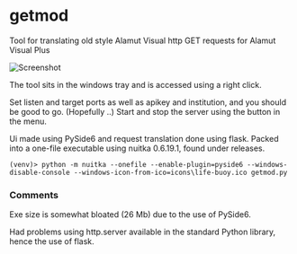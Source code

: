 # getmod
Tool for translating old style Alamut Visual http GET requests for Alamut Visual Plus

![Screenshot](https://github.com/gmc-norr/getmod/docs/imgs/trayapp.png)

The tool sits in the windows tray and is accessed using a right click.

Set listen and target ports as well as apikey and institution, and you should be good to go. (Hopefully ..) Start and stop the server using the button in the menu.

Ui made using PySide6 and request translation done using flask. Packed into a one-file executable using nuitka 0.6.19.1, found under releases.



```console
(venv)> python -m nuitka --onefile --enable-plugin=pyside6 --windows-disable-console --windows-icon-from-ico=icons\life-buoy.ico getmod.py
```

### Comments
Exe size is somewhat bloated (26 Mb) due to the use of PySide6.

Had problems using http.server available in the standard Python library, hence the use of flask. 